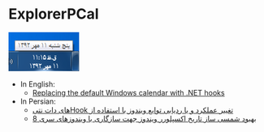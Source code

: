 ﻿ExplorerPCal
=======
![ExplorerPCal](https://raw.githubusercontent.com/VahidN/ExplorerPCal/master/Bin/pcal01.png)


- In English:
   - [Replacing the default Windows calendar with .NET hooks](http://www.codeproject.com/Articles/690216/Replacing-the-default-Windows-calendar-with-NET-ho)
- In Persian:
   - [&#x202b;تغییر عملکرد و یا ردیابی توابع ویندوز با استفاده از Hookهای دات نتی](http://www.dotnettips.info/post/1519/%d8%aa%d8%ba%db%8c%db%8c%d8%b1-%d8%b9%d9%85%d9%84%da%a9%d8%b1%d8%af-%d9%88-%db%8c%d8%a7-%d8%b1%d8%af%db%8c%d8%a7%d8%a8%db%8c-%d8%aa%d9%88%d8%a7%d8%a8%d8%b9-%d9%88%db%8c%d9%86%d8%af%d9%88%d8%b2-%d8%a8%d8%a7-%d8%a7%d8%b3%d8%aa%d9%81%d8%a7%d8%af%d9%87-%d8%a7%d8%b2-hook%d9%87%d8%a7%db%8c-%d8%af%d8%a7%d8%aa-%d9%86%d8%aa%db%8c)
   - [بهبود شمسی ساز تاریخ اکسپلورر ویندوز جهت سازگاری با ویندوزهای سری 8](http://www.dotnettips.info/post/1734/%d8%a8%d9%87%d8%a8%d9%88%d8%af-%d8%b4%d9%85%d8%b3%db%8c-%d8%b3%d8%a7%d8%b2-%d8%aa%d8%a7%d8%b1%db%8c%d8%ae-%d8%a7%da%a9%d8%b3%d9%be%d9%84%d9%88%d8%b1%d8%b1-%d9%88%db%8c%d9%86%d8%af%d9%88%d8%b2-%d8%ac%d9%87%d8%aa-%d8%b3%d8%a7%d8%b2%da%af%d8%a7%d8%b1%db%8c-%d8%a8%d8%a7-%d9%88%db%8c%d9%86%d8%af%d9%88%d8%b2%d9%87%d8%a7%db%8c-%d8%b3%d8%b1%db%8c-8)
